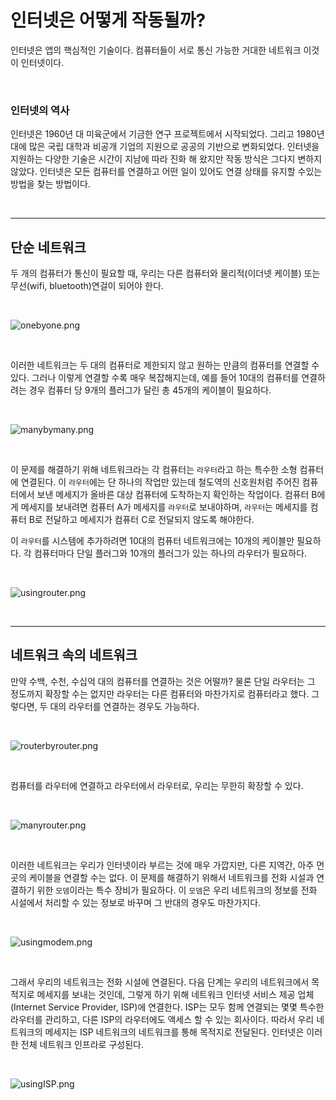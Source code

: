 # 인터넷은 어떻게 작동될까?

인터넷은 앱의 핵심적인 기술이다. 컴퓨터들이 서로 통신 가능한 거대한 네트워크 이것이 인터넷이다.

<br>

### 인터넷의 역사

인터넷은 1960년 대 미육군에서 기금한 연구 프로젝트에서 시작되었다. 그리고 1980년 대에 많은 국립 대학과 비공개 기업의 지원으로 공공의 기반으로 변화되었다. 인터넷을 지원하는 다양한 기술은 시간이 지남에 따라 진화 해 왔지만 작동 방식은 그다지 변하지 않았다. 인터넷은 모든 컴퓨터를 연결하고 어떤 일이 있어도 연결 상태를 유지할 수있는 방법을 찾는 방법이다.

<br>
<hr>


## 단순 네트워크

두 개의 컴퓨터가 통신이 필요할 때, 우리는 다른 컴퓨터와 물리적(이더넷 케이블) 또는 무선(wifi, bluetooth)연걸이 되어야 한다.

<br>

![onebyone.png](./images/onebyone.png)

<br>

이러한 네트워크는 두 대의 컴퓨터로 제한되지 않고 원하는 만큼의 컴퓨터를 연결할 수 있다. 그러나 이렇게 연결할 수록 매우 복잡해지는데, 예를 들어 10대의 컴퓨터를 연결하려는 경우 컴퓨터 당 9개의 플러그가 달린 총 45개의 케이블이 필요하다.

<br>

![manybymany.png](./images/manybymany.png)

<br>

이 문제를 해결하기 위해 네트워크라는 각 컴퓨터는 `라우터`라고 하는 특수한 소형 컴퓨터에 연결된다. 이 `라우터`에는 단 하나의 작업만 있는데 철도역의 신호원처럼 주어진 컴퓨터에서 보낸 메세지가 올바른 대상 컴퓨터에 도착하는지 확인하는 작업이다. 컴퓨터 B에게 메세지를 보내려면 컴퓨터 A가 메세지를 `라우터`로 보내야하며, `라우터`는 메세지를 컴퓨터 B로 전달하고 메세지가 컴퓨터 C로 전달되지 않도록 해야한다.

이 `라우터`를 시스템에 추가하려면 10대의 컴퓨터 네트워크에는 10개의 케이블만 필요하다. 각 컴퓨터마다 단일 플러그와 10개의 플러그가 있는 하나의 라우터가 필요하다.

<br>

![usingrouter.png](./images/usingrouter.png)

<br>
<hr>

## 네트워크 속의 네트워크

만약 수백, 수천, 수십억 대의 컴퓨터를 연결하는 것은 어떨까? 물론 단일 라우터는 그 정도까지 확장할 수는 없지만 라우터는 다른 컴퓨터와 마찬가지로 컴퓨터라고 했다. 그렇다면, 두 대의 라우터를 연결하는 경우도 가능하다.

<br>

![routerbyrouter.png](./images/routerbyrouter.png)

<br>

컴퓨터를 라우터에 연결하고 라우터에서 라우터로, 우리는 무한히 확장할 수 있다.

<br>

![manyrouter.png](./images/manyrouter.png)

<br>

이러한 네트워크는 우리가 인터넷이라 부르는 것에 매우 가깝지만, 다른 지역간, 아주 먼 곳의 케이블을 연결할 수는 없다. 이 문제를 해결하기 위해서 네트워크를 전화 시설과 연결하기 위한 `모뎀`이라는 특수 장비가 필요하다. 이 `모뎀`은 우리 네트워크의 정보를 전화 시설에서 처리할 수 있는 정보로 바꾸며 그 반대의 경우도 마찬가지다.

<br>

![usingmodem.png](./images/usingmodem.png)

<br>

그래서 우리의 네트워크는 전화 시설에 연결된다. 다음 단계는 우리의 네트워크에서 목적지로 메세지를 보내는 것인데, 그렇게 하기 위해 네트워크 인터넷 서비스 제공 업체(Internet Service Provider, ISP)에 연결한다. ISP는 모두 함께 연결되는 몇몇 특수한 라우터를 관리하고, 다른 ISP의 라우터에도 액세스 할 수 있는 회사이다. 따라서 우리 네트워크의 메세지는 ISP 네트워크의 네트워크를 통해 목적지로 전달된다. 인터넷은 이러한 전체 네트워크 인프라로 구성된다.

<br>

![usingISP.png](./images/usingISP.png)

<br>
